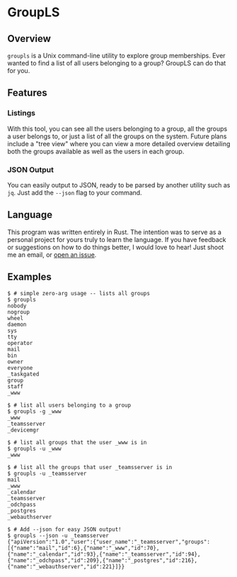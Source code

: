 # GroupLS

## Overview

`groupls` is a Unix command-line utility to explore group memberships. Ever wanted to find
a list of all users belonging to a group? GroupLS can do that for you.

## Features

### Listings
With this tool, you can see all the users belonging to a group, all the groups a user belongs to,
or just a list of all the groups on the system. Future plans include a "tree view" where you can
view a more detailed overview detailing both the groups available as well as the users in each group.

### JSON Output
You can easily output to JSON, ready to be parsed by another utility such as `jq`. Just add the `--json`
flag to your command.

## Language
This program was written entirely in Rust. The intention was to serve as a personal project for
yours truly to learn the language. If you have feedback or suggestions on how to do things better,
I would love to hear! Just shoot me an email, or [open an issue](https://github.com/philip-peterson/groupls/issues/new).

## Examples

```shell
$ # simple zero-arg usage -- lists all groups
$ groupls
nobody
nogroup
wheel
daemon
sys
tty
operator
mail
bin
owner
everyone
_taskgated
group
staff
_www
```

```shell
$ # list all users belonging to a group
$ groupls -g _www
_www
_teamsserver
_devicemgr
```

```shell
$ # list all groups that the user _www is in
$ groupls -u _www
_www
```

```shell
$ # list all the groups that user _teamsserver is in
$ groupls -u _teamsserver
mail
_www
_calendar
_teamsserver
_odchpass
_postgres
_webauthserver
```

```shell
$ # Add --json for easy JSON output!
$ groupls --json -u _teamsserver
{"apiVersion":"1.0","user":{"user_name":"_teamsserver","groups":[{"name":"mail","id":6},{"name":"_www","id":70},{"name":"_calendar","id":93},{"name":"_teamsserver","id":94},{"name":"_odchpass","id":209},{"name":"_postgres","id":216},{"name":"_webauthserver","id":221}]}}
```
